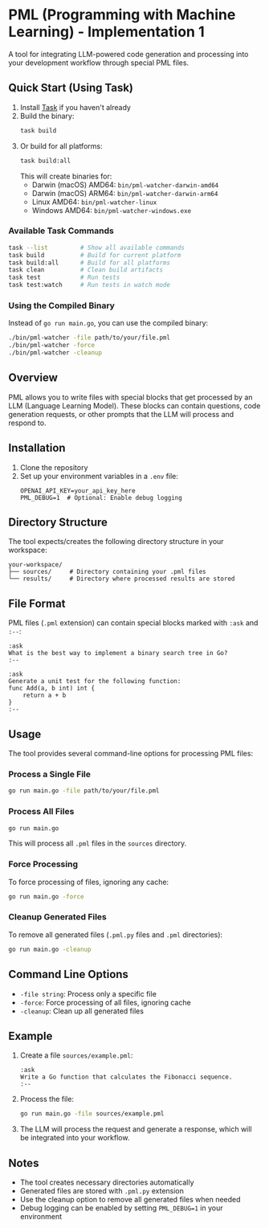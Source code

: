 # PML (Programming with Machine Learning) - Implementation 1

A tool for integrating LLM-powered code generation and processing into your development workflow through special PML files.

## Quick Start (Using Task)

1. Install [Task](https://taskfile.dev) if you haven't already
2. Build the binary:
   ```bash
   task build
   ```
3. Or build for all platforms:
   ```bash
   task build:all
   ```
   This will create binaries for:
   - Darwin (macOS) AMD64: `bin/pml-watcher-darwin-amd64`
   - Darwin (macOS) ARM64: `bin/pml-watcher-darwin-arm64`
   - Linux AMD64: `bin/pml-watcher-linux`
   - Windows AMD64: `bin/pml-watcher-windows.exe`

### Available Task Commands

```bash
task --list         # Show all available commands
task build          # Build for current platform
task build:all      # Build for all platforms
task clean          # Clean build artifacts
task test           # Run tests
task test:watch     # Run tests in watch mode
```

### Using the Compiled Binary

Instead of `go run main.go`, you can use the compiled binary:

```bash
./bin/pml-watcher -file path/to/your/file.pml
./bin/pml-watcher -force
./bin/pml-watcher -cleanup
```

## Overview

PML allows you to write files with special blocks that get processed by an LLM (Language Learning Model). These blocks can contain questions, code generation requests, or other prompts that the LLM will process and respond to.

## Installation

1. Clone the repository
2. Set up your environment variables in a `.env` file:
   ```
   OPENAI_API_KEY=your_api_key_here
   PML_DEBUG=1  # Optional: Enable debug logging
   ```

## Directory Structure

The tool expects/creates the following directory structure in your workspace:

```
your-workspace/
├── sources/     # Directory containing your .pml files
└── results/     # Directory where processed results are stored
```

## File Format

PML files (`.pml` extension) can contain special blocks marked with `:ask` and `:--`:

```
:ask
What is the best way to implement a binary search tree in Go?
:--

:ask
Generate a unit test for the following function:
func Add(a, b int) int {
    return a + b
}
:--
```

## Usage

The tool provides several command-line options for processing PML files:

### Process a Single File

```bash
go run main.go -file path/to/your/file.pml
```

### Process All Files

```bash
go run main.go
```

This will process all `.pml` files in the `sources` directory.

### Force Processing

To force processing of files, ignoring any cache:

```bash
go run main.go -force
```

### Cleanup Generated Files

To remove all generated files (`.pml.py` files and `.pml` directories):

```bash
go run main.go -cleanup
```

## Command Line Options

- `-file string`: Process only a specific file
- `-force`: Force processing of all files, ignoring cache
- `-cleanup`: Clean up all generated files

## Example

1. Create a file `sources/example.pml`:

   ```
   :ask
   Write a Go function that calculates the Fibonacci sequence.
   :--
   ```

2. Process the file:

   ```bash
   go run main.go -file sources/example.pml
   ```

3. The LLM will process the request and generate a response, which will be integrated into your workflow.

## Notes

- The tool creates necessary directories automatically
- Generated files are stored with `.pml.py` extension
- Use the cleanup option to remove all generated files when needed
- Debug logging can be enabled by setting `PML_DEBUG=1` in your environment
